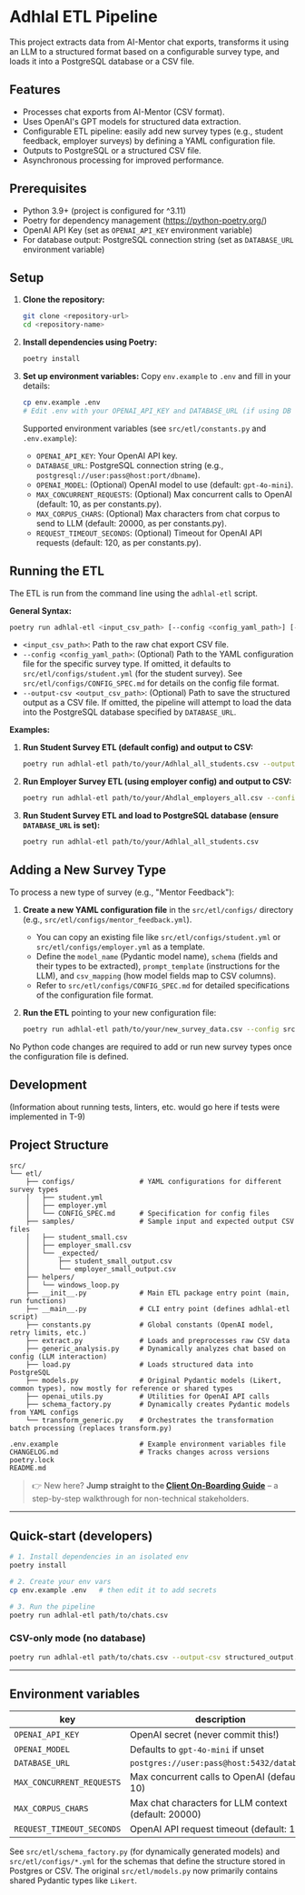 # Adhlal ETL Pipeline

This project extracts data from AI-Mentor chat exports, transforms it using an LLM
to a structured format based on a configurable survey type, and loads it into a
PostgreSQL database or a CSV file.

## Features

- Processes chat exports from AI-Mentor (CSV format).
- Uses OpenAI's GPT models for structured data extraction.
- Configurable ETL pipeline: easily add new survey types (e.g., student feedback, employer surveys) by defining a YAML configuration file.
- Outputs to PostgreSQL or a structured CSV file.
- Asynchronous processing for improved performance.

## Prerequisites

- Python 3.9+ (project is configured for ^3.11)
- Poetry for dependency management (https://python-poetry.org/)
- OpenAI API Key (set as `OPENAI_API_KEY` environment variable)
- For database output: PostgreSQL connection string (set as `DATABASE_URL` environment variable)

## Setup

1.  **Clone the repository:**
    ```bash
    git clone <repository-url>
    cd <repository-name>
    ```

2.  **Install dependencies using Poetry:**
    ```bash
    poetry install
    ```

3.  **Set up environment variables:**
    Copy `env.example` to `.env` and fill in your details:
    ```bash
    cp env.example .env
    # Edit .env with your OPENAI_API_KEY and DATABASE_URL (if using DB output)
    ```
    Supported environment variables (see `src/etl/constants.py` and `.env.example`):
    - `OPENAI_API_KEY`: Your OpenAI API key.
    - `DATABASE_URL`: PostgreSQL connection string (e.g., `postgresql://user:pass@host:port/dbname`).
    - `OPENAI_MODEL`: (Optional) OpenAI model to use (default: `gpt-4o-mini`).
    - `MAX_CONCURRENT_REQUESTS`: (Optional) Max concurrent calls to OpenAI (default: 10, as per constants.py).
    - `MAX_CORPUS_CHARS`: (Optional) Max characters from chat corpus to send to LLM (default: 20000, as per constants.py).
    - `REQUEST_TIMEOUT_SECONDS`: (Optional) Timeout for OpenAI API requests (default: 120, as per constants.py).

## Running the ETL

The ETL is run from the command line using the `adhlal-etl` script.

**General Syntax:**

```bash
poetry run adhlal-etl <input_csv_path> [--config <config_yaml_path>] [--output-csv <output_csv_path>]
```

-   `<input_csv_path>`: Path to the raw chat export CSV file.
-   `--config <config_yaml_path>`: (Optional) Path to the YAML configuration file for the specific survey type.
    If omitted, it defaults to `src/etl/configs/student.yml` (for the student survey).
    See `src/etl/configs/CONFIG_SPEC.md` for details on the config file format.
-   `--output-csv <output_csv_path>`: (Optional) Path to save the structured output as a CSV file.
    If omitted, the pipeline will attempt to load the data into the PostgreSQL database specified by `DATABASE_URL`.

**Examples:**

1.  **Run Student Survey ETL (default config) and output to CSV:**
    ```bash
    poetry run adhlal-etl path/to/your/Adhlal_all_students.csv --output-csv path/to/output/student_structured_data.csv
    ```

2.  **Run Employer Survey ETL (using employer config) and output to CSV:**
    ```bash
    poetry run adhlal-etl path/to/your/Ahdlal_employers_all.csv --config src/etl/configs/employer.yml --output-csv path/to/output/employer_structured_data.csv
    ```

3.  **Run Student Survey ETL and load to PostgreSQL database (ensure `DATABASE_URL` is set):**
    ```bash
    poetry run adhlal-etl path/to/your/Adhlal_all_students.csv
    ```

## Adding a New Survey Type

To process a new type of survey (e.g., "Mentor Feedback"):

1.  **Create a new YAML configuration file** in the `src/etl/configs/` directory (e.g., `src/etl/configs/mentor_feedback.yml`).
    -   You can copy an existing file like `src/etl/configs/student.yml` or `src/etl/configs/employer.yml` as a template.
    -   Define the `model_name` (Pydantic model name), `schema` (fields and their types to be extracted), `prompt_template` (instructions for the LLM), and `csv_mapping` (how model fields map to CSV columns).
    -   Refer to `src/etl/configs/CONFIG_SPEC.md` for detailed specifications of the configuration file format.

2.  **Run the ETL** pointing to your new configuration file:
    ```bash
    poetry run adhlal-etl path/to/your/new_survey_data.csv --config src/etl/configs/your_new_config.yml --output-csv path/to/output/your_new_structured_data.csv
    ```

No Python code changes are required to add or run new survey types once the configuration file is defined.

## Development

(Information about running tests, linters, etc. would go here if tests were implemented in T-9)

## Project Structure

```
src/
└── etl/
    ├── configs/                # YAML configurations for different survey types
    │   ├── student.yml
    │   ├── employer.yml
    │   └── CONFIG_SPEC.md      # Specification for config files
    ├── samples/                # Sample input and expected output CSV files
    │   ├── student_small.csv
    │   ├── employer_small.csv
    │   └── _expected/
    │       ├── student_small_output.csv
    │       └── employer_small_output.csv
    ├── helpers/
    │   └── windows_loop.py
    ├── __init__.py             # Main ETL package entry point (main, run functions)
    ├── __main__.py             # CLI entry point (defines adhlal-etl script)
    ├── constants.py            # Global constants (OpenAI model, retry limits, etc.)
    ├── extract.py              # Loads and preprocesses raw CSV data
    ├── generic_analysis.py     # Dynamically analyzes chat based on config (LLM interaction)
    ├── load.py                 # Loads structured data into PostgreSQL
    ├── models.py               # Original Pydantic models (Likert, common types), now mostly for reference or shared types
    ├── openai_utils.py         # Utilities for OpenAI API calls
    ├── schema_factory.py       # Dynamically creates Pydantic models from YAML configs
    └── transform_generic.py    # Orchestrates the transformation batch processing (replaces transform.py)

.env.example                    # Example environment variables file
CHANGELOG.md                    # Tracks changes across versions
poetry.lock
README.md
```

> 👉 New here?  **Jump straight to the [Client On-Boarding Guide](CLIENT_ONBOARDING.md)** – a step-by-step walkthrough for non-technical stakeholders.

---

## Quick-start (developers)
```bash
# 1. Install dependencies in an isolated env
poetry install               

# 2. Create your env vars
cp env.example .env   # then edit it to add secrets

# 3. Run the pipeline
poetry run adhlal-etl path/to/chats.csv
```

### CSV-only mode (no database)
```bash
poetry run adhlal-etl path/to/chats.csv --output-csv structured_output.csv
```

---

## Environment variables
| key              | description                               |
| ---------------- | ----------------------------------------- |
| `OPENAI_API_KEY` | OpenAI secret (never commit this!)        |
| `OPENAI_MODEL`   | Defaults to `gpt-4o-mini` if unset        |
| `DATABASE_URL`   | `postgres://user:pass@host:5432/database` |
| `MAX_CONCURRENT_REQUESTS` | Max concurrent calls to OpenAI (default: 10) |
| `MAX_CORPUS_CHARS` | Max chat characters for LLM context (default: 20000) |
| `REQUEST_TIMEOUT_SECONDS` | OpenAI API request timeout (default: 120) |

See `src/etl/schema_factory.py` (for dynamically generated models) and `src/etl/configs/*.yml` for the schemas that define the structure stored in Postgres or CSV.
The original `src/etl/models.py` now primarily contains shared Pydantic types like `Likert`. 
